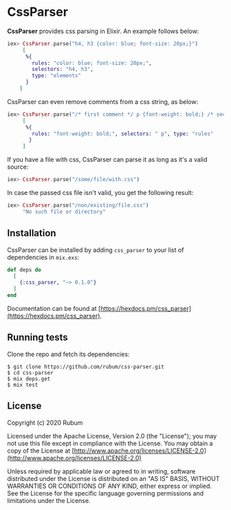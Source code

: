 # CssParser

**CssParser** provides css parsing in Elixir.
An example follows below:

```elixir
iex> CssParser.parse("h4, h3 {color: blue; font-size: 20px;}")
     [
      %{
        rules: "color: blue; font-size: 20px;",
        selectors: "h4, h3",
        type: "elements"
      }
    ]
```

CssParser can even remove comments from a css string, as below:

```elixir
iex> CssParser.parse("/* first comment */ p {font-weight: bold;} /* second comment */")
     [
      %{
        rules: "font-weight: bold;", selectors: " p", type: "rules"
       }
     ]
```

If you have a file with css, CssParser can parse it as long as it's a valid source:

```elixir
iex> CssParser.parse("/some/file/with.css")
```
In case the passed css file isn't valid, you get the following result:

```elixir
iex> CssParser.parse("/non/existing/file.css")
     "No such file or directory"
```

## Installation

CssParser can be installed by adding `css_parser` to your list of dependencies in `mix.exs`:

```elixir
def deps do
  [
    {:css_parser, "~> 0.1.0"}
  ]
end
```

Documentation can be found at [https://hexdocs.pm/css_parser](https://hexdocs.pm/css_parser).

## Running tests

Clone the repo and fetch its dependencies:

    $ git clone https://github.com/rubum/css-parser.git
    $ cd css-parser
    $ mix deps.get
    $ mix test

## License

Copyright (c) 2020 Rubum

Licensed under the Apache License, Version 2.0 (the "License");
you may not use this file except in compliance with the License.
You may obtain a copy of the License at [http://www.apache.org/licenses/LICENSE-2.0](http://www.apache.org/licenses/LICENSE-2.0)

Unless required by applicable law or agreed to in writing, software
distributed under the License is distributed on an "AS IS" BASIS,
WITHOUT WARRANTIES OR CONDITIONS OF ANY KIND, either express or implied.
See the License for the specific language governing permissions and
limitations under the License.

